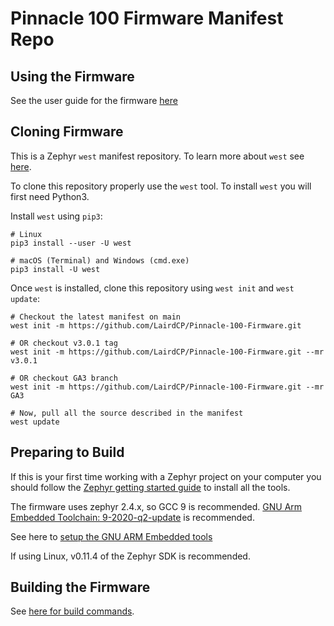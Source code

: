 # Pinnacle 100 Firmware Manifest Repo

## Using the Firmware

See the user guide for the firmware [here](https://github.com/LairdCP/Pinnacle-100-Firmware/blob/main/README.md)

## Cloning Firmware

This is a Zephyr `west` manifest repository. To learn more about `west` see [here](https://docs.zephyrproject.org/latest/guides/west/index.html).

To clone this repository properly use the `west` tool. To install `west` you will first need Python3.

Install `west` using `pip3`:

```
# Linux
pip3 install --user -U west

# macOS (Terminal) and Windows (cmd.exe)
pip3 install -U west
```

Once `west` is installed, clone this repository using `west init` and `west update`:

```
# Checkout the latest manifest on main
west init -m https://github.com/LairdCP/Pinnacle-100-Firmware.git

# OR checkout v3.0.1 tag
west init -m https://github.com/LairdCP/Pinnacle-100-Firmware.git --mr v3.0.1

# OR checkout GA3 branch
west init -m https://github.com/LairdCP/Pinnacle-100-Firmware.git --mr GA3

# Now, pull all the source described in the manifest
west update
```

## Preparing to Build

If this is your first time working with a Zephyr project on your computer you should follow the [Zephyr getting started guide](https://docs.zephyrproject.org/latest/getting_started/index.html#) to install all the tools.

The firmware uses zephyr 2.4.x, so GCC 9 is recommended.
[GNU Arm Embedded Toolchain: 9-2020-q2-update](https://developer.arm.com/tools-and-software/open-source-software/developer-tools/gnu-toolchain/gnu-rm/downloads) is recommended.

See here to [setup the GNU ARM Embedded tools](https://docs.zephyrproject.org/2.3.0/getting_started/toolchain_3rd_party_x_compilers.html#gnu-arm-embedded)

If using Linux, v0.11.4 of the Zephyr SDK is recommended.

## Building the Firmware

See [here for build commands](https://github.com/LairdCP/Pinnacle-100-Firmware.git/blob/main/docs/readme_ltem_aws.md#building-the-firmware).
